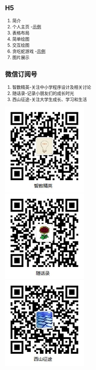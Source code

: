 ## H5

1. 简介
    <!--
    -[示例](demo/1.intro/index.md)
    -[说明](draft/1.intro/index.md)
    -->
2. 个人主页
    -[示例](demo/2.home/index.md)
    <!-- 
    -[说明](draft/2.home/index.md)
    -->
3. 表格布局
    <!--
    -[示例](demo/3.table/index.md)
    -[说明](draft/3.table/index.md)
    -->
4. 简单绘图
    <!--
    -[示例](demo/4.draw/index.md)
    -[说明](draft/4.draw/index.md)
    -->
5. 交互绘图
    <!--
    -[示例](demo/5.circle/index.md)
    -[说明](draft/5.circle/index.md)
    -->
6. 贪吃蛇游戏
    -[示例](demo/6.snake/index.md)
    <!--
    -[说明](draft/6.snake/index.md)
    -->
7. 图片展示
    <!--
    -[示例](demo/7.swiper/index.md)
    -[说明](draft/7.swiper/index.md)
    -->

## 微信订阅号

1. 智数精英-关注中小学程序设计及相关讨论
2. 随话录-记录小朋友们的成长时光
2. 西山征途-关注大学生成长、学习和生活

![欢迎关注“智数精英”订阅号](assets/me/img/idea8.jpg)
![欢迎关注“随话录”订阅号](assets/me/img/shl8.jpg)
![欢迎关注“西山征途”订阅号](assets/me/img/xszt8.jpg)


 